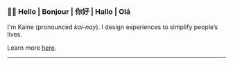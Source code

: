 ### 👋🏾 Hello | Bonjour | 你好 | Hallo | Olá

I'm Kaine (pronounced _kai-nay_). I design experiences to simplify people’s lives. 

Learn more [here](https://www.kaine.pro).

---

